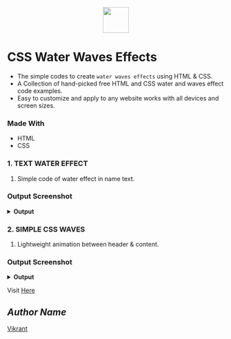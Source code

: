 <div align="center">
  <img height="60" src="https://user-images.githubusercontent.com/85709371/153715643-d0d2a5b8-3be9-41bc-9885-de1dc5808a20.png">
</div>

# CSS Water Waves Effects
- The simple codes to create `water waves effects` using HTML & CSS.
- A Collection of hand-picked free HTML and CSS water and waves effect code examples.
- Easy to customize and apply to any website works with all devices and screen sizes.

### Made With
- HTML
- CSS

### 1. TEXT WATER EFFECT 
1. Simple code of water effect in name text.

### Output Screenshot
<details><summary><b>Output</b></summary>
  <p align="center">
    <a href="Outputs/output 1.png"><img src="https://user-images.githubusercontent.com/85709371/155489248-f74977b9-e1fc-4f02-aa4e-4e748a121aac.png" alt="output 1"></a>
  </p>
</details>

### 2. SIMPLE CSS WAVES
1. Lightweight animation between header & content.

### Output Screenshot
<details><summary><b>Output</b></summary>
  <p align="center">
    <a href="Outputs/output 2.png"><img src="![output 2](https://user-images.githubusercontent.com/85709371/155492533-6bb08623-8bd3-4e3a-8fd4-82497a267c38.png)" alt="output 2"></a>
  </p>
</details>

Visit <a href="https://vikrant-v28.github.io/loader_animation/">Here</a>

## *Author Name*
[Vikrant](https://github.com/vikrant-v28)
